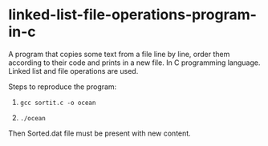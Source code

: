 # linked-list-file-operations-program-in-c

A program that copies some text from a file line by line, order them according to their code and prints in a new file. In C programming language. Linked list and file operations are used.

Steps to reproduce the program:

1. ``` gcc sortit.c -o ocean ```

2. ``` ./ocean ```

Then Sorted.dat file must be present with new content.
